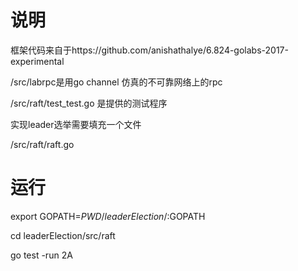 # 说明
框架代码来自于https://github.com/anishathalye/6.824-golabs-2017-experimental

/src/labrpc是用go channel 仿真的不可靠网络上的rpc

/src/raft/test_test.go 是提供的测试程序



实现leader选举需要填充一个文件

/src/raft/raft.go

# 运行
export GOPATH=$PWD/leaderElection/:$GOPATH

cd leaderElection/src/raft

go test -run 2A
